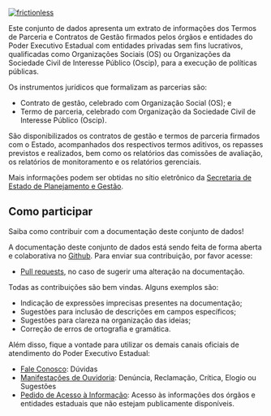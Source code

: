 [![frictionless](https://github.com/dados-mg/termos-parceria-contratos-gestao/actions/workflows/frictionless.yaml/badge.svg)](https://github.com/dados-mg/termos-parceria-contratos-gestao/actions/workflows/frictionless.yaml)

Este conjunto de dados apresenta um extrato de informações dos Termos de Parceria e Contratos de Gestão firmados pelos órgãos e entidades do Poder Executivo Estadual com entidades privadas sem fins lucrativos, qualificadas como Organizações Sociais (OS) ou Organizações da Sociedade Civil de Interesse Público (Oscip), para a execução de políticas públicas.

Os instrumentos jurídicos que formalizam as parcerias são:

- Contrato de gestão, celebrado com Organização Social (OS); e
- Termo de parceria, celebrado com Organização da Sociedade Civil de Interesse Público (Oscip).

São disponibilizados os contratos de gestão e termos de parceria firmados com o Estado, acompanhados dos respectivos termos aditivos, os repasses previstos e realizados, bem como os relatórios das comissões de avaliação, os relatórios de monitoramento e os relatórios gerenciais.

Mais informações podem ser obtidas no sítio eletrônico da [Secretaria de Estado de Planejamento e Gestão](http://www.planejamento.mg.gov.br/pagina/planejamento-e-orcamento/oscips-e-organizacoes-sociais).

## Como participar

Saiba como contribuir com a documentação deste conjunto de dados!

A documentação deste conjunto de dados está sendo feita de forma aberta e colaborativa no [Github](https://github.com/transparencia-mg/bens-tombados). Para enviar sua contribuição, por favor acesse:

- [Pull requests](https://github.com/transparencia-mg/bens-tombados/pulls), no caso de sugerir uma alteração na documentação.

Todas as contribuições são bem vindas. Alguns exemplos são:

* Indicação de expressões imprecisas presentes na documentação;
* Sugestões para inclusão de descrições em campos específicos;
* Sugestões para clareza na organização das ideias;
* Correção de erros de ortografia e gramática.

Além disso, fique a vontade para utilizar os demais canais oficiais de atendimento do Poder Executivo Estadual:

- [Fale Conosco](https://www.mg.gov.br/planejamento/pagina/atendimento/fale-conosco/fale-conosco): Dúvidas
- [Manifestações de Ouvidoria](http://www.ouvidoriageral.mg.gov.br/): Denúncia, Reclamação, Crítica, Elogio ou Sugestões
- [Pedido de Acesso à Informação](http://www.acessoainformacao.mg.gov.br/sistema/site/index.html): Acesso às informações dos órgãos e entidades estaduais que não estejam publicamente disponíveis.
